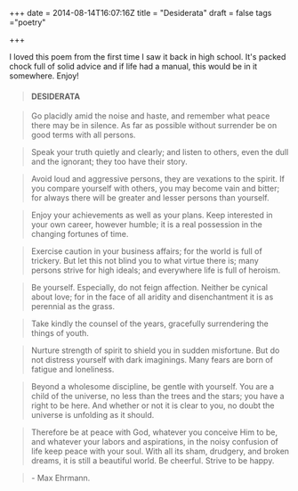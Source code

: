 +++
date = 2014-08-14T16:07:16Z
title = "Desiderata"
draft = false
tags ="poetry"

+++


I loved this poem from the first time I saw it back in high school. It's packed chock full of solid advice and if life had a manual, this would be in it somewhere. Enjoy!

> #### DESIDERATA

> Go placidly amid the noise and haste, and remember what peace there may be in silence. As far as possible without surrender be on good terms with all persons.

> Speak your truth quietly and clearly; and listen to others, even the dull and the ignorant; they too have their story.

> Avoid loud and aggressive persons, they are vexations to the spirit. If you compare yourself with others, you may become vain and bitter; for always there will be greater and lesser persons than yourself.

> Enjoy your achievements as well as your plans. Keep interested in your own career, however humble; it is a real possession in the changing fortunes of time.

> Exercise caution in your business affairs; for the world is full of trickery. But let this not blind you to what virtue there is; many persons strive for high ideals; and everywhere life is full of heroism.

> Be yourself. Especially, do not feign affection. Neither be cynical about love; for in the face of all aridity and disenchantment it is as perennial as the grass.

> Take kindly the counsel of the years, gracefully surrendering the things of youth.

> Nurture strength of spirit to shield you in sudden misfortune. But do not distress yourself with dark imaginings. Many fears are born of fatigue and loneliness.

> Beyond a wholesome discipline, be gentle with yourself. You are a child of the universe, no less than the trees and the stars; you have a right to be here. And whether or not it is clear to you, no doubt the universe is unfolding as it should.

> Therefore be at peace with God, whatever you conceive Him to be, and whatever your labors and aspirations, in the noisy confusion of life keep peace with your soul. With all its sham, drudgery, and broken dreams, it is still a beautiful world. Be cheerful. Strive to be happy.

> \- Max Ehrmann.
